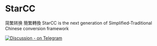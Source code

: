 # StarCC

简繁转换 簡繁轉換 StarCC is the next generation of Simplified-Traditional Chinese conversion framework

[![Discussion - on Telegram](https://img.shields.io/badge/Discussion-on_Telegram-2ca5e0?logo=telegram)](https://t.me/+75nHR_-_dM5hNGY1)
